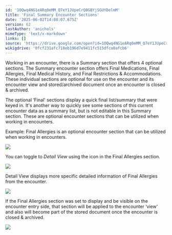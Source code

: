 ```yaml
---
id: '1OQwq4NG1eARq0eMM_Q7eY1JUpeCrQ0GBYjSGUYDelmM'
title: 'Final Summary Encounter Sections'
date: '2025-06-02T14:08:07.675Z'
version: 62
lastAuthor: 'anichols'
mimeType: 'text/x-markdown'
links: []
source: 'https://drive.google.com/open?id=1OQwq4NG1eARq0eMM_Q7eY1JUpeCrQ0GBYjSGUYDelmM'
wikigdrive: '0fcf231afc718eb196d7e9411fc515dfca8afcb6'
---
```

Working in an encounter, there is a Summary section that offers 4 optional sections.  The Summary encounter section offers Final Medications, Final Allergies, Final Medical History, and Final Restrictions & Accommodations.  These individual sections are optional for use on the encounter and its encounter view and stored/archived document once an encounter is closed & archived.

The optional ‘Final' sections display a quick final list/summary that were keyed in. It's another way to quickly see some sections of this current encounter data as a summary list, but is not editable in this Summary section.  These are optional encounter sections that can be utilized when working in encounters.

Example: Final Allergies is an optional encounter section that can be utilized when working in encounters.

![](../final-summary-encounter-sections.assets/9df01a124b46021e19bd3b48b36be6ce.png)

You can toggle to *Detail View* using the icon in the Final Allergies section.

![](../final-summary-encounter-sections.assets/9436505b944083476b8ba7bf577b5c03.png)

Detail View displays more specific detailed information of Final Allergies from the encounter.

![](../final-summary-encounter-sections.assets/e363c554097be92dd78058bb8b6cac92.png)

If the Final Allergies section was set to display and be visible on the encounter entry side, that section will be applied to the encounter ‘view' and also will become part of the stored document once the encounter is closed & archived.

![](../final-summary-encounter-sections.assets/4b1a5582917fd82bece22e2fe8a569c5.png)
